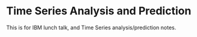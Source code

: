 # Time Series Analysis and Prediction

This is for IBM lunch talk, and Time Series analysis/prediction notes. 
